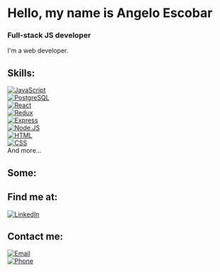 #  Hello, my name is Angelo Escobar
### Full-stack JS developer

<!--  <img height="300" width="100%" src="./banner.gif" /> -->

I'm a web developer.

<!--  -->

## Skills:

[![JavaScript](https://img.shields.io/badge/JavaScript-F7DF1E?style=for-the-badge&logo=javascript&logoColor=white&labelColor=101010)]()
</br>
[![PostgreSQL](https://img.shields.io/badge/PostgreSQL-084CBB?style=for-the-badge&logo=postgresql&logoColor=white&labelColor=101010)]()
</br>
[![React](https://img.shields.io/badge/React-D16D05?style=for-the-badge&logo=react&logoColor=white&labelColor=101010)]()
</br>
[![Redux](https://img.shields.io/badge/Redux-7008AF?style=for-the-badge&logo=redux&logoColor=white&labelColor=101010)]()
</br>
[![Express](https://img.shields.io/badge/Express-339933?style=for-the-badge&logo=express&logoColor=white&labelColor=101010)]()
</br>
   [![Node.JS](https://img.shields.io/badge/Node.JS-012564?style=for-the-badge&logo=node.js&logoColor=white&labelColor=101010)]()
</br>
   [![HTML](https://img.shields.io/badge/HTML-A23D03?style=for-the-badge&logo=html&logoColor=white&labelColor=101010)]()
</br>
   [![CSS](https://img.shields.io/badge/CSS-1A867F?style=for-the-badge&logo=css&logoColor=white&labelColor=101010)]()
</br>
And more...

## Some:

## Find me at:

[![LinkedIn](https://img.shields.io/badge/LinkedIn-Angelo_Escobar-0077B5?style=for-the-badge&logo=linkedin&logoColor=white&labelColor=101010)](https://www.linkedin.com/in/angelo-escobar-dev)


## Contact me:

[![Email](https://img.shields.io/badge/angeloo.esc@gmail.com-my_personal_email-1B8C26?style=for-the-badge&logo=gmail&logoColor=white&labelColor=101010)](mailto:angeloo.esc@gmail.com)
</br>
[![Phone](https://img.shields.io/badge/+543624901815-my_phone_number-1B8C26?style=for-the-badge&logo=phone&logoColor=white&labelColor=101010)](mailto:angeloo.esc@gmail.com)
